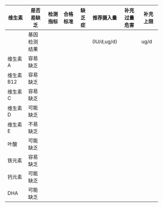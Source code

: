| 维生素 |  是否易缺乏   |检测指标    |   合格标准  |缺乏症    |推荐摄入量      |补充过量危害|补充上限|
|------ | ----------- |-----------|----------  |---------|--------------|----------|-------|
|       | 基因检测结果  |           |            |         |(IU/d,ug/d)   |          |ug/d   |
|维生素A  | 容易缺乏    |
|维生素B12| 容易缺乏    |
| 维生素C |  容易缺乏   |
| 维生素D | 可能缺乏    |
|维生素 E | 不易缺乏    |
| 叶酸    | 可能缺乏    |
|铁元素   | 容易缺乏    |
| 钙元素  | 可能缺乏    |
| DHA    | 可能缺乏    |
